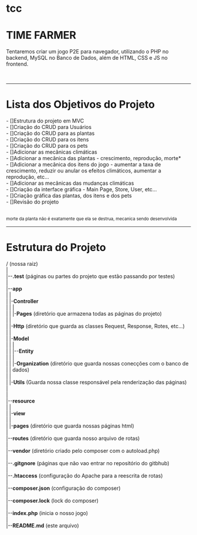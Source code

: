# tcc

<!-- nome do projeto -->
<h1>TIME FARMER</h1>

<!-- descrição e objetivo do projeto -->
<p>Tentaremos criar um jogo P2E para navegador, utilizando o PHP no backend, MySQL no Banco de Dados, além de HTML, CSS e JS no frontend.</p>
<br>
<hr>

<!-- objetivos listados do projeto -->
<h1>Lista dos Objetivos do Projeto</h1>
- []Estrutura do projeto em MVC<br>
- []Criação do CRUD para Usuários<br>
- []Criação do CRUD para as plantas<br>
- []Criação do CRUD para os itens<br>
- []Criação do CRUD para os pets<br>
- []Adicionar as mecânicas climáticas<br>
- []Adicionar a mecânica das plantas - crescimento, reprodução, morte*<br>
- []Adicionar a mecânica dos itens do jogo - aumentar a taxa de crescimento, reduzir ou anular os efeitos climáticos, aumentar a reprodução, etc...<br>
- []Adicionar as mecânicas das mudanças climáticas<br>
- []Criação da interface gráfica - Main Page, Store, User, etc...<br>
- []Criação gráfica das plantas, dos itens e dos pets<br>
- []Revisão do projeto<br>
<br>
<p><small>morte da planta não é exatamente que ela se destrua, mecanica sendo desenvolvida</small></p>
<hr>

<h1>Estrutura do Projeto</h1>

/ (nossa raiz)<br>
|<br>
|--<b>.test</b> (páginas ou partes do projeto que estão passando por testes)<br>
|<br>
|--<b>app</b><br>
|   |<br>
|   |-<b>Controller</b><br>
|   |     |<br>
|   |     |-<b>Pages</b> (diretório que armazena todas as páginas do projeto)<br>
|   |<br>
|   |-<b>Http</b> (diretório que guarda as classes Request, Response, Rotes, etc...)<br>
|   |   <br>
|   |-<b>Model</b><br>
|   |   |<br>
|   |   |--<b>Entity</b><br>
|   |         |<br>
|   |         |-<b>Organization</b> (diretório que guarda nossas conecções com o banco de <br>
|   |                                dados)<br>
|   |<br>
|   |-<b>Utils</b> (Guarda nossa classe responsável pela renderização das páginas)<br>
|<br>
|<br>
|--<b>resource</b><br>
|     |<br>
|     |-<b>view</b><br>
|         |<br>
|         |-<b>pages</b> (diretório que guarda nossas páginas html)<br>
|<br>
|--<b>routes</b> (diretório que guarda nosso arquivo de rotas)<br>
|<br>
|--<b>vendor</b> (diretório criado pelo composer com o autoload.php)<br>
|<br>
|--<b>.gitgnore</b> (páginas que não vao entrar no repositório do gitbhub)<br>
|<br>
|--<b>.htaccess</b> (configuração do Apache para a reescrita de rotas)<br>
|<br>
|--<b>composer.json</b> (configuração do composer)<br>
|<br>
|--<b>composer.lock</b> (lock do composer)<br>
|<br>
|--<b>index.php</b> (inicia o nosso jogo)<br>
|<br>
|--<b>README.md</b> (este arquivo)<br>

